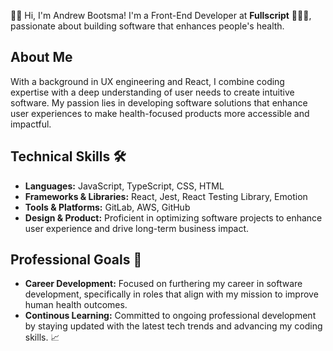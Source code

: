👋🏻 Hi, I'm Andrew Bootsma! I'm a Front-End Developer at **Fullscript** 🧑🏼‍💻, passionate about building software that enhances people's health.

## About Me

With a background in UX engineering and React, I combine coding expertise with a deep understanding of user needs to create intuitive software. My passion lies in developing software solutions that enhance user experiences to make health-focused products more accessible and impactful.

## Technical Skills 🛠️

- **Languages:** JavaScript, TypeScript, CSS, HTML
- **Frameworks & Libraries:** React, Jest, React Testing Library, Emotion
- **Tools & Platforms:** GitLab, AWS, GitHub
- **Design & Product:** Proficient in optimizing software projects to enhance user experience and drive long-term business impact.

## Professional Goals 🚀

- **Career Development:** Focused on furthering my career in software development, specifically in roles that align with my mission to improve human health outcomes.
- **Continous Learning:** Committed to ongoing professional development by staying updated with the latest tech trends and advancing my coding skills. 📈
